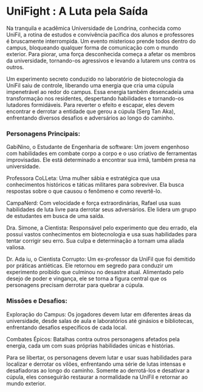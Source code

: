 # UniFight : A Luta pela Saída



Na tranquila e acadêmica Universidade de Londrina, conhecida como UniFil, a rotina de estudos e convivência pacífica dos alunos e professores é bruscamente interrompida. Um evento misterioso prende todos dentro do campus, bloqueando qualquer forma de comunicação com o mundo exterior. Para piorar, uma força desconhecida começa a afetar os membros da universidade, tornando-os agressivos e levando a lutarem uns contra os outros.



Um experimento secreto conduzido no laboratório de biotecnologia da UniFil saiu de controle, liberando uma energia que cria uma cúpula impenetrável ao redor do campus. Essa energia também desencadeia uma transformação nos residentes, despertando habilidades e tornando-os lutadores formidáveis. Para reverter o efeito e escapar, eles devem encontrar e derrotar a entidade que gerou a cúpula (Serg Tan Aka), enfrentando diversos desafios e adversários ao longo do caminho.

### Personagens Principais:

GabiNino, o Estudante de Engenharia de software: Um jovem engenhoso com habilidades em combate corpo a corpo e o uso criativo de ferramentas improvisadas. Ele está determinado a encontrar sua irmã, também presa na universidade.

Professora CoLLeta: Uma mulher sábia e estratégica que usa conhecimentos históricos e táticas militares para sobreviver. Ela busca respostas sobre o que causou o fenômeno e como revertê-lo.

CampaNerd: Com velocidade e força extraordinárias, Rafael usa suas habilidades de luta livre para derrotar seus adversários. Ele lidera um grupo de estudantes em busca de uma saída.

Dra. Simone, a Cientista: Responsável pelo experimento que deu errado, ela possui vastos conhecimentos em biotecnologia e usa suas habilidades para tentar corrigir seu erro. Sua culpa e determinação a tornam uma aliada valiosa.

Dr. Ada iu, o Cientista Corrupto: Um ex-professor da UniFil que foi demitido por práticas antiéticas. Ele retornou em segredo para conduzir um experimento proibido que culminou no desastre atual. Alimentado pelo desejo de poder e vingança, ele se torna a figura central que os personagens precisam derrotar para quebrar a cúpula.

### Missões e Desafios:

Exploração do Campus: Os jogadores devem lutar em diferentes áreas da universidade, desde salas de aula e laboratórios até ginásios e bibliotecas, enfrentando desafios específicos de cada local.

Combates Épicos: Batalhas contra outros personagens afetados pela energia, cada um com suas próprias habilidades únicas e histórias.


Para se libertar, os personagens devem lutar e usar suas habilidades para localizar e derrotar os vilões, enfrentando uma série de lutas intensas e desafiadoras ao longo do caminho. Somente ao derrotá-los e desativar a cúpula, eles conseguirão restaurar a normalidade na UniFil e retornar ao mundo exterior.